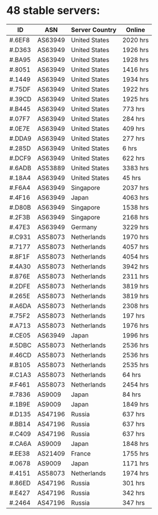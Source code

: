 # 48 stable servers:

| ID | ASN | Server Country | Online |
| ------ | ------ | ------ | ------ |
| #.6EF8 | AS63949 | United States | 2020 hrs |
| #.D363 | AS63949 | United States | 1926 hrs |
| #.BA95 | AS63949 | United States | 1928 hrs |
| #.8051 | AS63949 | United States | 1416 hrs |
| #.1449 | AS63949 | United States | 1934 hrs |
| #.75DF | AS63949 | United States | 1922 hrs |
| #.39CD | AS63949 | United States | 1925 hrs |
| #.B445 | AS63949 | United States | 773 hrs |
| #.07F7 | AS63949 | United States | 284 hrs |
| #.0E7E | AS63949 | United States | 409 hrs |
| #.DDA9 | AS63949 | United States | 277 hrs |
| #.285D | AS63949 | United States | 6 hrs |
| #.DCF9 | AS63949 | United States | 622 hrs |
| #.6ADB | AS53889 | United States | 3383 hrs |
| #.18A4 | AS63949 | United States | 45 hrs |
| #.F6A4 | AS63949 | Singapore | 2037 hrs |
| #.4F16 | AS63949 | Japan | 4063 hrs |
| #.D80B | AS63949 | Singapore | 1538 hrs |
| #.2F3B | AS63949 | Singapore | 2168 hrs |
| #.47E3 | AS63949 | Germany | 3229 hrs |
| #.C931 | AS58073 | Netherlands | 1970 hrs |
| #.7177 | AS58073 | Netherlands | 4057 hrs |
| #.8F1F | AS58073 | Netherlands | 4054 hrs |
| #.4A30 | AS58073 | Netherlands | 3942 hrs |
| #.876E | AS58073 | Netherlands | 2311 hrs |
| #.2DFE | AS58073 | Netherlands | 3819 hrs |
| #.265E | AS58073 | Netherlands | 3819 hrs |
| #.A6DA | AS58073 | Netherlands | 2308 hrs |
| #.75F2 | AS58073 | Netherlands | 197 hrs |
| #.A713 | AS58073 | Netherlands | 1976 hrs |
| #.CE05 | AS63949 | Japan | 1996 hrs |
| #.5DBC | AS58073 | Netherlands | 2536 hrs |
| #.46CD | AS58073 | Netherlands | 2536 hrs |
| #.B105 | AS58073 | Netherlands | 2535 hrs |
| #.C1A3 | AS58073 | Netherlands | 64 hrs |
| #.F461 | AS58073 | Netherlands | 2454 hrs |
| #.7836 | AS9009 | Japan | 84 hrs |
| #.1B9E | AS9009 | Japan | 1849 hrs |
| #.D135 | AS47196 | Russia | 637 hrs |
| #.BB14 | AS47196 | Russia | 637 hrs |
| #.C409 | AS47196 | Russia | 637 hrs |
| #.CA6A | AS9009 | Japan | 1848 hrs |
| #.EE38 | AS21409 | France | 1755 hrs |
| #.0678 | AS9009 | Japan | 1171 hrs |
| #.4151 | AS58073 | Netherlands | 1974 hrs |
| #.86ED | AS47196 | Russia | 301 hrs |
| #.E427 | AS47196 | Russia | 342 hrs |
| #.2464 | AS47196 | Russia | 347 hrs |


